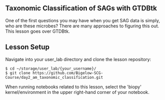 ## Taxonomic Classification of SAGs with GTDBtk

One of the first questions you may have when you get SAG data is simply, who are these microbes? There are many approaches to figuring this out.  This lesson goes over GTDBtk.

## Lesson Setup

Navigate into your user_lab directory and clone the lesson repository:

```
$ cd ~/storage/user_lab/{your_username}/
$ git clone https://github.com/Bigelow-SCG-Course/day2_am_taxonomic_classification.git
```

When running notebooks related to this lesson, select the 'biopy' kernel/environment in the upper right-hand corner of your notebook.  
